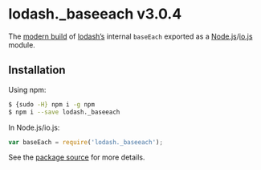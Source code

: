 # lodash._baseeach v3.0.4

The [modern build](https://github.com/lodash/lodash/wiki/Build-Differences) of [lodash’s](https://lodash.com/) internal `baseEach` exported as a [Node.js](http://nodejs.org/)/[io.js](https://iojs.org/) module.

## Installation

Using npm:

```bash
$ {sudo -H} npm i -g npm
$ npm i --save lodash._baseeach
```

In Node.js/io.js:

```js
var baseEach = require('lodash._baseeach');
```

See the [package source](https://github.com/lodash/lodash/blob/3.0.4-npm-packages/lodash._baseeach) for more details.
